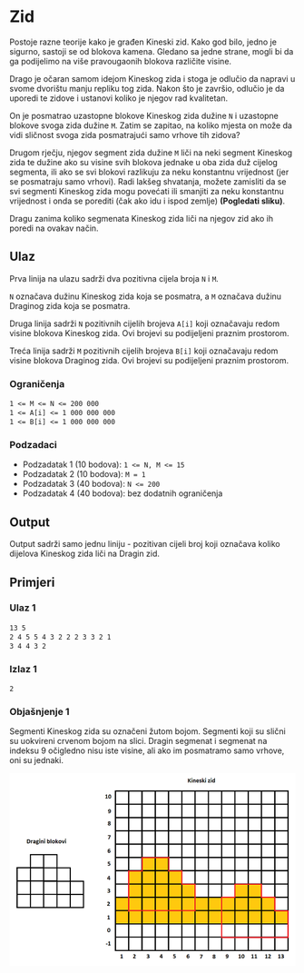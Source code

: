 # Zid
Postoje razne teorije kako je građen Kineski zid. Kako god bilo, jedno je sigurno, sastoji se od blokova kamena. Gledano sa jedne strane, mogli bi da ga podijelimo na više pravougaonih blokova različite visine. 

Drago je očaran samom idejom Kineskog zida i stoga je odlučio da napravi u svome dvorištu manju repliku tog zida. Nakon što je završio, odlučio je da uporedi te zidove i ustanovi koliko je njegov rad kvalitetan.

On je posmatrao uzastopne blokove Kineskog zida dužine `N` i uzastopne blokove svoga zida dužine `M`. Zatim se zapitao, na koliko mjesta on može da vidi sličnost svoga zida posmatrajući samo vrhove tih zidova?

Drugom rječju, njegov segment zida dužine `M` liči na neki segment Kineskog zida te dužine ako su visine svih blokova jednake u oba zida duž cijelog segmenta, ili ako se svi blokovi razlikuju za neku konstantnu vrijednost (jer se posmatraju samo vrhovi). Radi lakšeg shvatanja, možete zamisliti da se svi segmenti Kineskog zida mogu povećati ili smanjiti za neku konstantnu vrijednost i onda se porediti (čak ako idu i ispod zemlje) **(Pogledati sliku)**.

Dragu zanima koliko segmenata Kineskog zida liči na njegov zid ako ih poredi na ovakav način.

## Ulaz
Prva linija na ulazu sadrži dva pozitivna cijela broja `N` i `M`.

`N` označava dužinu Kineskog zida koja se posmatra, a `M` označava dužinu Draginog zida koja se posmatra.

Druga linija sadrži `N` pozitivnih cijelih brojeva `A[i]` koji označavaju redom visine blokova Kineskog zida. Ovi brojevi su podijeljeni praznim prostorom.

Treća linija sadrži `M` pozitivnih cijelih brojeva `B[i]` koji označavaju redom visine blokova Draginog zida. Ovi brojevi su podijeljeni praznim prostorom.

### Ograničenja
```
1 <= M <= N <= 200 000
1 <= A[i] <= 1 000 000 000
1 <= B[i] <= 1 000 000 000
```
### Podzadaci
* Podzadatak 1 (10 bodova): `1 <= N, M <= 15`
* Podzadatak 2 (10 bodova): `M = 1`
* Podzadatak 3 (40 bodova): `N <= 200`
* Podzadatak 4 (40 bodova): bez dodatnih ograničenja


## Output
Output sadrži samo jednu liniju - pozitivan cijeli broj koji označava koliko dijelova Kineskog zida liči na Dragin zid.

## Primjeri
### Ulaz 1
```
13 5
2 4 5 5 4 3 2 2 2 3 3 2 1
3 4 4 3 2
```
### Izlaz 1
```
2
```
### Objašnjenje 1
Segmenti Kineskog zida su označeni žutom bojom. Segmenti koji su slični su uokvireni crvenom bojom na slici. Dragin segmenat i segmenat na indeksu 9 očigledno nisu iste visine, ali ako im posmatramo samo vrhove, oni su jednaki.

![primjer](primjer.png)